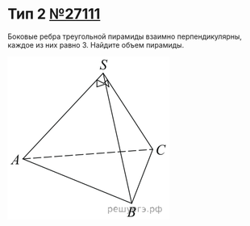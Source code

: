 # Тип 2 [№27111](https://math-ege.sdamgia.ru/problem?id=27111)

Боковые ребра треугольной пирамиды взаимно перпендикулярны, каждое из них 
равно 3. Найдите объем пирамиды.

![](preview.svg)
